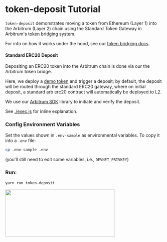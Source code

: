 # token-deposit Tutorial

`token-deposit` demonstrates moving a token from Ethereum (Layer 1) into the Arbitrum (Layer 2) chain using the Standard Token Gateway in Arbitrum's token bridging system.

For info on how it works under the hood, see our [token bridging docs](https://developer.offchainlabs.com/docs/bridging_assets).

#### **Standard ERC20 Deposit**

Depositing an ERC20 token into the Arbitrum chain is done via our the Arbitrum token bridge.

Here, we deploy a [demo token](./contracts/DappToken.sol) and trigger a deposit; by default, the deposit will be routed through the standard ERC20 gateway, where on initial deposit, a standard arb erc20 contract will automatically be deployed to L2.

We use our [Arbitrum SDK](https://github.com/OffchainLabs/arbitrum-sdk) library to initiate and verify the deposit.

See [./exec.js](./scripts/exec.js) for inline explanation.

### Config Environment Variables

Set the values shown in `.env-sample` as environmental variables. To copy it into a `.env` file:

```bash
cp .env-sample .env
```

(you'll still need to edit some variables, i.e., `DEVNET_PRIVKEY`)

### Run:

```
yarn run token-deposit
```

<p align="left">
  <img width="350" height="150" src= "../../assets/logo.svg" />
</p>